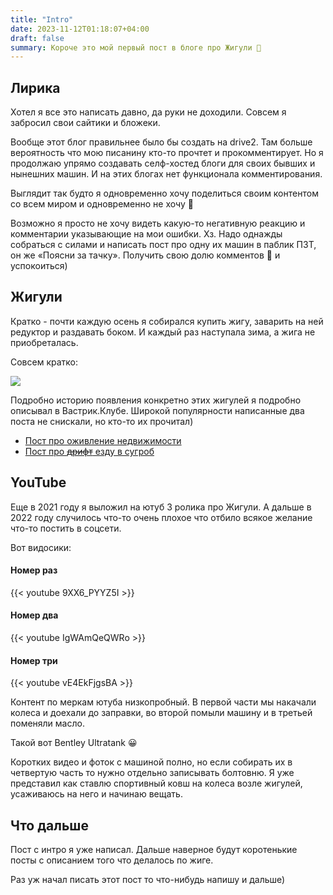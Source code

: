 ```yaml
---
title: "Intro"
date: 2023-11-12T01:18:07+04:00
draft: false
summary: Короче это мой первый пост в блоге про Жигули 🙂 
---
```



## Лирика

Хотел я все это написать давно, да руки не доходили. Совсем я забросил свои сайтики и бложеки. 

Вообще этот блог правильнее было бы создать на drive2. Там больше вероятность что мою писанину кто-то прочтет и прокомментирует. Но я продолжаю упрямо создавать селф-хостед блоги для своих бывших и нынешних машин. И на этих блогах нет функционала комментирования.

Выглядит так будто я одновременно хочу поделиться своим контентом со всем миром и одновременно не хочу 🙂

Возможно я просто не хочу видеть какую-то негативную реакцию и комментарии указывающие на мои ошибки. Хз. Надо однажды собраться с силами и написать пост про одну их машин в паблик ПЗТ, он же «Поясни за тачку». Получить свою долю комментов 💩 и успокоиться) 

## Жигули

Кратко - почти каждую осень я собирался купить жигу, заварить на ней редуктор и раздавать боком. И каждый раз наступала зима, а жига не приобреталась.

Совсем кратко:

![](/uploads/intro_meme.jpg)

Подробно историю появления конкретно этих жигулей я подробно описывал в Вастрик.Клубе. Широкой популярности написанные два поста не снискали, но кто-то их прочитал)

- [Пост про оживление недвижимости](https://vas3k.club/post/1988539/)
- [Пост про ~~дрифт~~ езду в сугроб](https://vas3k.club/post/19887/)

## YouTube

Еще в 2021 году я выложил на ютуб 3 ролика про Жигули. А дальше в 2022 году случилось что-то очень плохое что отбило всякое желание что-то постить в соцсети.

Вот видосики:

#### Номер раз
{{< youtube 9XX6_PYYZ5I >}}

#### Номер два
{{< youtube IgWAmQeQWRo >}}

#### Номер три
{{< youtube vE4EkFjgsBA >}}

Контент по меркам ютуба низкопробный. В первой части мы накачали колеса и доехали до заправки, во второй помыли машину и в третьей поменяли масло. 

Такой вот Bentley Ultratank 😀

Коротких видео и фоток с машиной полно, но если собирать их в четвертую часть то нужно отдельно записывать болтовню. Я уже представил как ставлю спортивный ковш на колеса возле жигулей, усаживаюсь на него и начинаю вещать.

## Что дальше

Пост с интро я уже написал. Дальше наверное будут коротенькие посты с описанием того что делалось по жиге. 

Раз уж начал писать этот пост то что-нибудь напишу и дальше)
